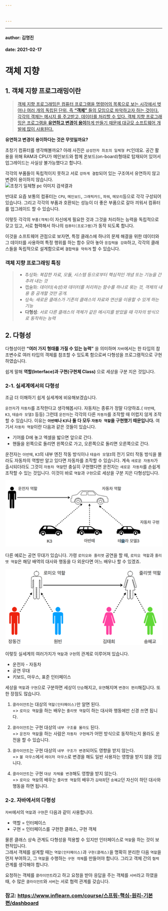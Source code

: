 ```yaml
---


---
```


<hr>
<h4 id="author-김명진">author: 김명진</h4>
<h4 id="date-2021-02-17">date: 2021-02-17</h4>
<h1 id="객체-지향">객체 지향</h1>
<h2 id="객체-지향-프로그래밍이란">1. 객체 지향 프로그래밍이란</h2>
<blockquote>
<p><a href="https://ko.wikipedia.org/wiki/%EA%B0%9D%EC%B2%B4_%EC%A7%80%ED%96%A5_%ED%94%84%EB%A1%9C%EA%B7%B8%EB%9E%98%EB%B0%8D">객체 지향 프로그래밍은 컴퓨터 프로그램을 명령어의 목록으로 보는 시각에서 벗어나 여러 개의 독립된 단위, 즉 <strong>“객체”</strong> 들의 모임으로 파악하고자 하는 것이다. 각각의 객체는 메시지 를 주고받고, 데이터를 처리할 수 있다. 객체 지향 프로그래밍은 프로그램을 <strong>유연하고 변경이 용이</strong>하게 만들기 때문에 대규모 소프트웨어 개발에 많이 사용된다.</a></p>
</blockquote>
<p><strong>유연하고 변경이 용이하다는 것은 무엇일까요?</strong></p>
<p>초창기 컴퓨터를 생각해볼까요? 아래 사진은 <code>삼성전자 최초의 일체형 PC</code>인데요. 공간 활용을 위해  RAM과 CPU가 메인보드와 함께 온보드(on-board)형태로 탑재되어 있어서 업그레이드는 사실상 불가능했다고 합니다.</p>
<p>각각의 부품들이 독립적이지 못하고 서로 <code>강하게 결합</code>되어 있는 구조여서 유연하지  않고 변경이 용이하지 않습니다.<br>
<img src="http://img.danawa.com/cms/img/images/000440/20180124013149338_KG01AFY4.jpg" alt="초창기 일체형 pc 이미지 검색결과"></p>
<p>반대로 요즘 보통의 컴퓨터는 <code>CPU</code>, <code>메인보드</code>, <code>그래픽카드</code>, <code>파워</code>, <code>메모리</code>등으로 각각 구성되어 있습니다. 그리고 각각의 부품과 호환되는 성능이 더 좋은 부품으로 갈아 끼워서 컴퓨터를 업그레이드 할 수 있습니다.</p>
<p>이렇듯 각각의 <code>부품(객체)</code>이 자신에게 필요한 것과 그것을 처리하는 능력을 독립적으로 갖고 있고, 서로 협력해서 하나의 <code>컴퓨터(프로그램)</code>가 동작 되도록 합니다.</p>
<p>이것을 소프트웨어 관점으로 보자면, 특정 클래스에 하나의 문제 해결을 위한 데이터와 그 데이터를 사용하여 특정 행위를 하는 함수 모아 놓아 <code>응집력을 강화</code>하고, 각각의 클래스들을 독립적으로 설계함으로써 <code>결합력을 약하게</code> 할 수 있습니다.</p>
<h3 id="객체-지향-프로그래밍-특징">객체 지향 프로그래밍 특징</h3>
<blockquote>
<ul>
<li>추상화:  <em>복잡한 자료, 모듈, 시스템 등으로부터 핵심적인 개념 또는 기능을 간추려 내는 것</em></li>
<li>캡슐화: <em>데이터(속성)와 데이터를 처리하는 함수를 하나로 묶는 것, 객체의 내용 중  공개할 것만 공개.</em></li>
<li>상속: <em>새로운 클래스가 기존의 클래스의 자료와 연산을 이용할 수 있게 하는 기능</em></li>
<li><strong>다형성</strong>:  <em>서로 다른 클래스의 객체가 같은 메시지를 받았을 때 각자의 방식으로 동작하는 능력</em></li>
</ul>
</blockquote>
<h2 id="다형성">2. 다형성</h2>
<p>다형성이란 <strong>“여러 가지 형태를 가질 수 있는 능력”</strong> 을 의미하며 <code>자바</code>에서는 한 타입의 참조변수로 여러 타입의 객체를 참조할 수 있도록 함으로써 다형성을 프로그램적으로 구현하였습니다.</p>
<p>쉽게 말해 <strong>역할(Interface)과 구현(구현체 Class)</strong> 으로 세상을 구분 지은 것입니다.</p>
<h3 id="실세계에서의-다형성">2-1. 실세계에서의 다형성</h3>
<p>조금 더 이해하기 쉽게 실세계에 비유해보겠습니다.</p>
<p><code>운전자</code>가 <code>자동차</code>를 조작한다고 생각해봅시다. 자동차는 종류가 정말 다양하죠.( <code>아반떼</code>, <code>K3</code>, <code>테슬라 모델3</code> 등등) 그런데 <code>운전자</code>는 각각의 다른 <code>자동차</code>를 조작할 때 어렵지 않게 조작할 수 있습니다.  이유는 <strong><code>아반떼</code>나 <code>K3</code>나 둘 다 모두 <code>자동차 역할</code>을 구현했기 때문입니다.</strong> 여기서 <code>자동차 역할</code>이란 다음과 같은 것들이 있습니다.</p>
<ul>
<li>기어를 D에 놓고 엑셀을 밟으면 앞으로 간다.</li>
<li>핸들을 왼쪽으로 돌리면 왼쪽으로 가고, 오른쪽으로 돌리면 오른쪽으로 간다.</li>
</ul>
<p>운전자는 <code>아반떼</code>, <code>K3</code>의 내부 엔진 작동 방식이나 <code>테슬라 모델3</code>의 전기 모터 작동 방식을 몰라도 자동차의 역할만 알고 있다면 자동차를 조작할 수 있습니다. 계속 <code>새로운 자동차</code>가 출시되더라도 그것이 <code>자동차 역할</code>만 충실히 구현했다면 운전자는 <code>새로운 자동차</code>를 손쉽게 조작할 수 있는 것입니다. 이것이 바로 <code>역할</code>과 <code>구현</code>으로 세상을 구분 지은 다형성입니다.</p>
<p><img src="https://github.com/DOIF-Dobby/Spring-Lecture/blob/master/images/%EC%9A%B4%EC%A0%84%EC%9E%90-%EC%9E%90%EB%8F%99%EC%B0%A8.PNG?raw=true" alt="운전자-자동차.PNG"></p>
<p>다른 예로는 공연 무대가 있습니다. 가령 <code>로미오와 줄리엣</code> 공연을 할 때, <code>로미오 역할</code>과 <code>줄리엣 역할</code>은 해당 배역의 대사와 행동을 다 외운다면 어느 배우나 할 수 있겠죠.</p>
<p><img src="https://github.com/DOIF-Dobby/Spring-Lecture/blob/master/images/%EB%A1%9C%EB%AF%B8%EC%98%A4%EC%99%80%20%EC%A4%84%EB%A6%AC%EC%97%A3.PNG?raw=true" alt="로미오와 줄리엣"></p>
<p>이렇듯 실세계의 여러가지가 <code>역할</code>과 <code>구현</code>의 관계로 이루어져 있습니다.</p>
<ul>
<li>운전자 - 자동차</li>
<li>공연 무대</li>
<li>키보드, 마우스, 표준 인터페이스</li>
</ul>
<p>세상을 <code>역할</code>과 <code>구현</code>으로 구분하면 세상이 <code>단순</code>해지고, <code>유연</code>해지며 <code>변경이 편리</code>해집니다.  또한 장점도 많습니다.</p>
<ol>
<li>
<p><code>클라이언트</code>는 대상의 <code>역할(인터페이스)</code>만 알면 된다.<br>
=&gt; <code>로미오 역할</code>을  하는 배우는 <code>줄리엣 역할</code>이 하는 대사와 행동에만 신경 쓰면 됩니다.</p>
</li>
<li>
<p><code>클라이언트</code>는 구현 대상의 <code>내부 구조를 몰라도</code> 된다.<br>
=&gt; <code>운전자 역할</code>을 하는 사람은 <code>자동차 구현체</code>가 어떤 방식으로 동작하는지 몰라도 운전을 할 수 있습니다.</p>
</li>
<li>
<p><code>클라이언트</code>는 구현 대상의 <code>내부 구조가 변경</code>되어도 영향을 받지 않는다.<br>
=&gt; <code>볼 마우스</code>에서 <code>레이저 마우스</code>로 변경을 해도 일반 사용자는 영향을 받지 않을 것입니다.</p>
</li>
<li>
<p><code>클라이언트</code>는 구현 <code>대상 자체를 변경</code>해도 영향을 받지 않는다.<br>
=&gt; <code>로미오 역할</code>의 배우는  <code>줄리엣 역할</code>의 배우가 <code>김태희</code>던 <code>송혜교</code>던 자신이 하던 대사와 행동을 하면 됩니다.</p>
</li>
</ol>
<h3 id="자바에서의-다형성">2-2. 자바에서의 다형성</h3>
<p><code>자바</code>에서의 <code>역할</code>과 <code>구현</code>은 다음과 같이 사용합니다.</p>
<ul>
<li>역할 = 인터페이스</li>
<li>구현 = 인터페이스를 구현한 클래스, 구현 객체</li>
</ul>
<p>물론  클래스 상속 관계도 다형성을 적용할 수 있지만 인터페이스로 <code>역할</code>을 하는 것이 보편적입니다.<br>
그래서 객체를 설계할 때는 <code>역할(인터페이스)</code>과 <code>구현(클래스)</code>을 명확히 분리한 다음 <code>역할</code>을 먼저 부여하고, 그 <code>역할</code>을 수행하는 <code>구현 객체</code>를 만들어야 합니다. 그리고 객체 간의 <code>협력</code>관계를 생각해야 합니다.</p>
<p>요청하는 객체를 <code>클라이언트</code>라고 하고  요청을 받아 응답을 주는 객체를 <code>서버</code>라고 하였을 때, 수 많은 <code>클라이언트</code>와 <code>서버</code>는 서로 협력 관계를 갖습니다.</p>
<h3 id="참고-httpswww.inflearn.comcourse스프링-핵심-원리-기본편dashboard">참고: <a href="https://www.inflearn.com/course/%EC%8A%A4%ED%94%84%EB%A7%81-%ED%95%B5%EC%8B%AC-%EC%9B%90%EB%A6%AC-%EA%B8%B0%EB%B3%B8%ED%8E%B8/dashboard">https://www.inflearn.com/course/스프링-핵심-원리-기본편/dashboard</a></h3>


